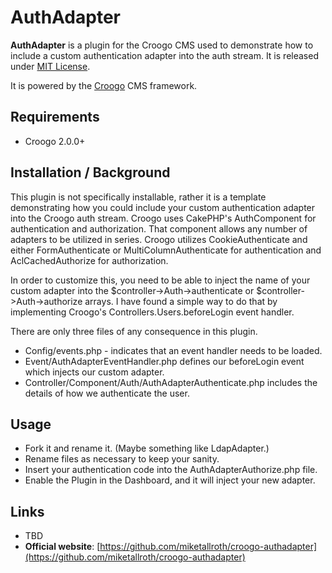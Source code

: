 # AuthAdapter

**AuthAdapter** is a plugin for the Croogo CMS used to demonstrate how to include a custom authentication adapter into the auth stream. It is released under [MIT License](LICENSE.txt).

It is powered by the [Croogo](http://croogo.org) CMS framework.

## Requirements
  * Croogo 2.0.0+

## Installation / Background

This plugin is not specifically installable, rather it is a template demonstrating how you could include your custom authentication adapter into the Croogo auth stream. Croogo uses CakePHP's AuthComponent for authentication and authorization. That component allows any number of adapters to be utilized in series. Croogo utilizes CookieAuthenticate and either FormAuthenticate or MultiColumnAuthenticate for authentication and AclCachedAuthorize for authorization.

In order to customize this, you need to be able to inject the name of your custom adapter into the $controller->Auth->authenticate or $controller->Auth->authorize arrays. I have found a simple way to do that by implementing Croogo's Controllers.Users.before<Admin>Login event handler.

There are only three files of any consequence in this plugin.
  * Config/events.php - indicates that an event handler needs to be loaded.
  * Event/AuthAdapterEventHandler.php defines our beforeLogin event which injects our custom adapter.
  * Controller/Component/Auth/AuthAdapterAuthenticate.php includes the details of how we authenticate the user.

## Usage

  * Fork it and rename it. (Maybe something like LdapAdapter.)
  * Rename files as necessary to keep your sanity.
  * Insert your authentication code into the AuthAdapterAuthorize.php file.
  * Enable the Plugin in the Dashboard, and it will inject your new adapter.

## Links

  * TBD
  * **Official website**: [https://github.com/miketallroth/croogo-authadapter](https://github.com/miketallroth/croogo-authadapter)
